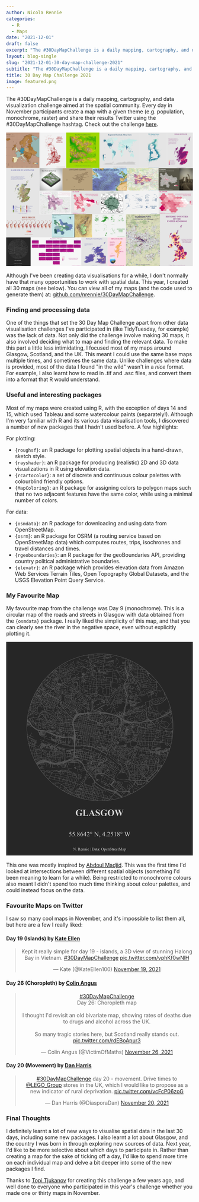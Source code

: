 ```yaml
---
author: Nicola Rennie
categories:
  - R
  - Maps
date: "2021-12-01"
draft: false
excerpt: "The #30DayMapChallenge is a daily mapping, cartography, and data visualization challenge aimed at the spatial community."
layout: blog-single
slug: "2021-12-01-30-day-map-challenge-2021"
subtitle: "The #30DayMapChallenge is a daily mapping, cartography, and data visualization challenge aimed at the spatial community."
title: 30 Day Map Challenge 2021
image: featured.png
---
```


The #30DayMapChallenge is a daily mapping, cartography, and data visualization challenge aimed at the spatial community. Every day in November participants create a map with a given theme (e.g. population, monochrome, raster) and share their results Twitter using the #30DayMapChallenge hashtag. Check out the challenge [here](https://github.com/tjukanovt/30DayMapChallenge). 

<p align="center">
<img src="featured.png?raw=true">
</p>

Although I've been creating data visualisations for a while, I don't normally have that many opportunities to work with spatial data. This year, I created all 30 maps (see below). You can view all of my maps (and the code used to generate them) at: [github.com/nrennie/30DayMapChallenge](https://github.com/nrennie/30DayMapChallenge/tree/main/2021).

### Finding and processing data

One of the things that set the 30 Day Map Challenge apart from other data visualisation challenges I've participated in (like TidyTuesday, for example) was the lack of data. Not only did the challenge involve making 30 maps, it also involved deciding what to map and finding the relevant data. To make this part a little less intimidating, I focused most of my maps around Glasgow, Scotland, and the UK. This meant I could use the same base maps multiple times, and sometimes the same data. Unlike challenges where data is provided, most of the data I found "in the wild" wasn't in a *nice* format. For example, I also learnt how to read in .tif and .asc files, and convert them into a format that R would understand.

### Useful and interesting packages

Most of my maps were created using R, with the exception of days 14 and 15, which used Tableau and some watercolour paints (separately!). Although I'm very familiar with R and its various data visualisation tools, I discovered a number of new packages that I hadn't used before. A few highlights:

For plotting: 

* `{roughsf}`: an R package for plotting spatial objects in a hand-drawn, sketch style.
* `{rayshader}`: an R package for producing (realistic) 2D and 3D data visualizations in R using elevation data.
* `{rcartocolor}`: a set of discrete and continuous colour palettes with colourblind friendly options.
* `{MapColoring}`: an R package for assigning colors to polygon maps such that no two adjacent features have the same color, while using a minimal number of colors. 

For data:

* `{osmdata}`: an R package for downloading and using data from OpenStreetMap.
* `{osrm}`: an R package for OSRM (a routing service based on OpenStreetMap data) which computes routes, trips, isochrones and travel distances and times.
* `{rgeoboundaries}`: an R package for the geoBoundaries API, providing country political administrative boundaries.
* `{elevatr}`: an R package which provides elevation data from Amazon Web Services Terrain Tiles, Open Topography Global Datasets, and the USGS Elevation Point Query Service.

### My Favourite Map

My favourite map from the challenge was Day 9 (monochrome). This is a circular map of the roads and streets in Glasgow with data obtained from the `{osmdata}` package. I really liked the simplicity of this map, and that you can clearly see the river in the negative space, even without explicitly plotting it. 

<p align="center">
<img src="/blog/2021-12-01-30-day-map-challenge-2021/map_09.jpg?raw=true">
</p>

This one was mostly inspired by [Abdoul Madjid](https://twitter.com/issa_madjid). This was the first time I'd looked at intersections between different spatial objects (something I'd been meaning to learn for a while). Being restricted to monochrome colours also meant I didn't spend too much time thinking about colour palettes, and could instead focus on the data. 

### Favourite Maps on Twitter

I saw so many cool maps in November, and it's impossible to list them all, but here are a few I really liked:

#### Day 19 (Islands) by [Kate Ellen](https://twitter.com/KateEllen100) 
<blockquote class="twitter-tweet" align="center"><p lang="en" dir="ltr">Kept it really simple for day 19 - islands, a 3D view of stunning Halong Bay in Vietnam. <a href="https://twitter.com/hashtag/30DayMapChallenge?src=hash&amp;ref_src=twsrc%5Etfw">#30DayMapChallenge</a> <a href="https://t.co/vphKf0wNlH">pic.twitter.com/vphKf0wNlH</a></p>&mdash; Kate (@KateEllen100) <a href="https://twitter.com/KateEllen100/status/1461639267416002563?ref_src=twsrc%5Etfw">November 19, 2021</a></blockquote> <script async src="https://platform.twitter.com/widgets.js" charset="utf-8"></script>

#### Day 26 (Choropleth) by [Colin Angus](https://twitter.com/VictimOfMaths)
<blockquote class="twitter-tweet" align="center"><p lang="en" dir="ltr"><a href="https://twitter.com/hashtag/30DayMapChallenge?src=hash&amp;ref_src=twsrc%5Etfw">#30DayMapChallenge</a><br>Day 26: Choropleth map<br><br>I thought I&#39;d revisit an old bivariate map, showing rates of deaths due to drugs and alcohol across the UK.<br><br>So many tragic stories here, but Scotland really stands out. <a href="https://t.co/rdEBoApur3">pic.twitter.com/rdEBoApur3</a></p>&mdash; Colin Angus (@VictimOfMaths) <a href="https://twitter.com/VictimOfMaths/status/1464318176615976965?ref_src=twsrc%5Etfw">November 26, 2021</a></blockquote> <script async src="https://platform.twitter.com/widgets.js" charset="utf-8"></script>

#### Day 20 (Movement) by [Dan Harris](https://twitter.com/DiasporaDan) 
<blockquote class="twitter-tweet" align="center"><p lang="en" dir="ltr"><a href="https://twitter.com/hashtag/30DayMapChallenge?src=hash&amp;ref_src=twsrc%5Etfw">#30DayMapChallenge</a> day 20 - movement. Drive times to <a href="https://twitter.com/LEGO_Group?ref_src=twsrc%5Etfw">@LEGO_Group</a> stores in the UK, which I would like to propose as a new indicator of rural deprivation. <a href="https://t.co/vcFcP06zoG">pic.twitter.com/vcFcP06zoG</a></p>&mdash; Dan Harris (@DiasporaDan) <a href="https://twitter.com/DiasporaDan/status/1462022239319171077?ref_src=twsrc%5Etfw">November 20, 2021</a></blockquote> <script async src="https://platform.twitter.com/widgets.js" charset="utf-8"></script>

### Final Thoughts
I definitely learnt a lot of new ways to visualise spatial data in the last 30 days, including some new packages. I also learnt a lot about Glasgow, and the country I was born in through exploring new sources of data. Next year, I'd like to be more selective about which days to participate in. Rather than creating a map for the sake of ticking off a day, I'd like to spend more time on each individual map and delve a bit deeper into some of the new packages I find. 

Thanks to [Topi Tjukanov](https://twitter.com/tjukanov) for creating this challenge a few years ago, and well done to everyone who participated in this year's challenge whether you made one or thirty maps in November.

